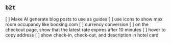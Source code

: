 ## `b2t`

<!-- TODO: do these -->

[ ] Make AI generate blog posts to use as guides
[ ] use icons to show max room occupancy like booking.com
[ ] currency conversion
[ ] on the checkout page, show that the latest rate expires after 10 minutes
[ ] hover to copy address
[ ] show check-in, check-out, and description in hotel card
